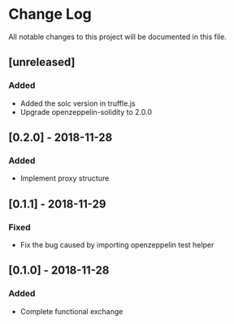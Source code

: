 # Change Log
All notable changes to this project will be documented in this file.

## [unreleased]
### Added
- Added the solc version in truffle.js
- Upgrade openzeppelin-solidity to 2.0.0

## [0.2.0] - 2018-11-28
### Added
- Implement proxy structure

## [0.1.1] - 2018-11-29
### Fixed
- Fix the bug caused by importing openzeppelin test helper

## [0.1.0] - 2018-11-28
### Added
- Complete functional exchange
